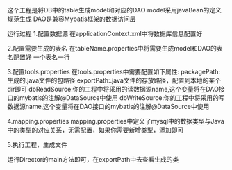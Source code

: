 这个工程是将DB中的table生成model和对应的DAO
model采用javaBean的定义规范生成
DAO是兼容Mybatis框架的数据访问层

运行过程
1.配置数据源
  在applicationContext.xml中将数据库信息配置好

2.配置需要生成的表名
  在tableName.properties中将需要生成model和DAO的表名配置好
  一个表名一行

3.配置tools.properties
  在tools.properties中需要配置如下属性:
  packagePath:生成的.java文件的包路径
  exportPath:.java文件的存放路径，配置到本地的某个dir即可
  dbReadSource:你的工程中将采用的读数据源name,这个变量将在DAO接口的mybatis的注解@DataSource中使用
  dbWriteSource:你的工程中将采用的写数据源name,这个变量将在DAO接口的mybatis的注解@DataSource中使用

4.mapping.properties
  mapping.properties中定义了mysql中的数据类型与Java中的类型的对应关系，无需配置，如果你需要新增类型，添加即可

5.执行工程，生成文件

  运行Director的main方法即可，在exportPath中去查看生成的类
